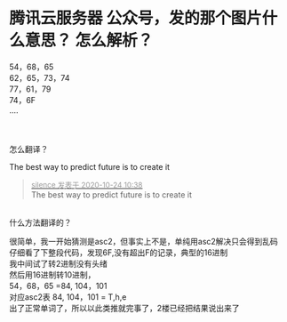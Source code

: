 # 腾讯云服务器 公众号，发的那个图片什么意思？ 怎么解析？


54，68，65<br />
62，65，73，74<br />
77，61，79<br />
74，6F<br />
....<br />
<br />
<br />
<br />
怎么翻译？

The best way to predict future is to create it

<div class="quote"><blockquote><font size="2"><a href="https://www.hostloc.com/forum.php?mod=redirect&amp;goto=findpost&amp;pid=9344721&amp;ptid=757889" target="_blank"><font color="#999999">silence 发表于 2020-10-24 10:38</font></a></font><br />
The best way to predict future is to create it</blockquote></div><br />
什么方法翻译的？<img id="aimg_Bj120" onclick="zoom(this, this.src, 0, 0, 0)" class="zoom" src="https://cdn.jsdelivr.net/gh/hishis/forum-master/public/images/patch.gif" onmouseover="img_onmouseoverfunc(this)" onload="thumbImg(this)" border="0" alt="" />

很简单，我一开始猜测是asc2，但事实上不是，单纯用asc2解决只会得到乱码<br />
仔细看了下整段代码，发现6F,没有超出F的记录，典型的16进制<br />
我中间试了转2进制没有头绪<br />
然后用16进制转10进制，<br />
54，68，65 =84, 104，101<br />
对应asc2表 84, 104，101 = T,h,e<br />
出了正常单词了，所以以此类推就完事了，2楼已经把结果说出来了<br />


